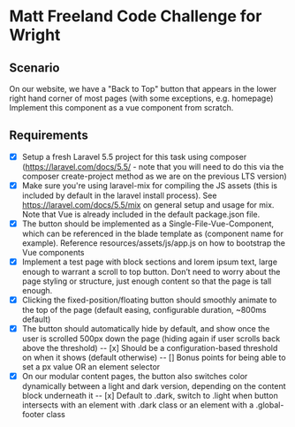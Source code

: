 # Matt Freeland Code Challenge for Wright
## Scenario
  On our website, we have a "Back to Top" button that appears in the lower right hand corner of most pages (with some exceptions, e.g. homepage) Implement this component as a vue component from scratch.

## Requirements

- [x] Setup a fresh Laravel 5.5 project for this task using composer (https://laravel.com/docs/5.5/ - note that you will need to do this via the composer create-project method as we are on the previous LTS version)
- [x] Make sure you're using laravel-mix for compiling the JS assets (this is included by default in the laravel install process). See https://laravel.com/docs/5.5/mix on general setup and usage for mix. Note that Vue is already included in the default package.json file.
- [x] The button should be implemented as a Single-File-Vue-Component, which can be referenced in the blade template as <to-top :props></to-top> (component name for example). Reference resources/assets/js/app.js on how to bootstrap the Vue components
- [x] Implement a test page with block sections and lorem ipsum text, large enough to warrant a scroll to top button. Don’t need to worry about the page styling or structure, just enough content so that the page is tall enough.
- [x] Clicking the fixed-position/floating button should smoothly animate to the top of the page (default easing, configurable duration, ~800ms default)
- [x] The button should automatically hide by default, and show once the user is scrolled 500px down the page (hiding again if user scrolls back above the threshold)
-- [x] Should be a configuration-based threshold on when it shows (default otherwise)
-- [] Bonus points for being able to set a px value OR an element selector
- [x] On our modular content pages, the button also switches color dynamically between a light and dark version, depending on the content block underneath it
-- [x] Default to .dark, switch to .light when button intersects with an element with .dark class or an element with a .global-footer class
